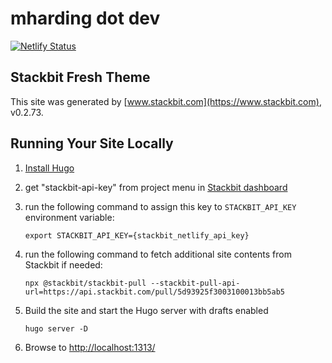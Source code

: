 # mharding dot dev

[![Netlify Status](https://api.netlify.com/api/v1/badges/28a3a823-d8d7-4476-a32f-93c6223f3783/deploy-status)](https://app.netlify.com/sites/mharding-dev-3925f/deploys)

## Stackbit Fresh Theme

This site was generated by [www.stackbit.com](https://www.stackbit.com), v0.2.73.

## Running Your Site Locally

1.  [Install Hugo](https://gohugo.io/getting-started/quick-start/#step-1-install-hugo)

1.  get "stackbit-api-key" from project menu in [Stackbit dashboard](https://app.stackbit.com/dashboard)

1.  run the following command to assign this key to `STACKBIT_API_KEY` environment variable:

        export STACKBIT_API_KEY={stackbit_netlify_api_key}

1.  run the following command to fetch additional site contents from Stackbit if needed:

        npx @stackbit/stackbit-pull --stackbit-pull-api-url=https://api.stackbit.com/pull/5d93925f3003100013bb5ab5

1.  Build the site and start the Hugo server with drafts enabled

        hugo server -D

1.  Browse to [http://localhost:1313/](http://localhost:1313/)

